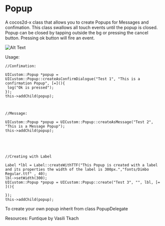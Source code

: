 # Popup
A cocos2d-x class that allows you to create Popups for Messages and confimation.
This class swallows all touch events until the popup is closed.
Popup can be closed by tapping outside the bg or pressing the cancel button.
Pressing ok button will fire an event.

![Alt Text](https://media.giphy.com/media/9S5evRB6NYuvQg6GXO/giphy.gif)

Usage:

```
//Confimation:

UICustom::Popup *popup = UICustom::Popup::createAsConfirmDialogue("Test 1", "This is a confirmation Popup", [=](){
 log("Ok is pressed");
});
this->addChild(popup);



//Message:

UICustom::Popup *popup = UICustom::Popup::createAsMessage("Test 2", "This is a Message Popup");
this->addChild(popup);





//Creating with Label 

Label *lbl = Label::createWithTTF("This Popup is created with a label and its properties the width of the label is 300px.","fonts/Dimbo Regular.ttf" , 40);
lbl->setWidth(300);
UICustom::Popup *popup = UICustom::Popup::create("Test 3", "", lbl, [= ](){

});
this->addChild(popup);

```


To create your own popup inherit from class PopupDelegate

Resources: Funtique by Vasili Tkach
